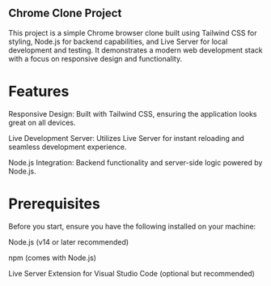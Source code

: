 ## Chrome Clone Project

This project is a simple Chrome browser clone built using Tailwind CSS for styling, Node.js for backend capabilities, and Live Server for local development and testing. It demonstrates a modern web development stack with a focus on responsive design and functionality.

# Features

Responsive Design: Built with Tailwind CSS, ensuring the application looks great on all devices.

Live Development Server: Utilizes Live Server for instant reloading and seamless development experience.

Node.js Integration: Backend functionality and server-side logic powered by Node.js.

# Prerequisites

Before you start, ensure you have the following installed on your machine:

Node.js (v14 or later recommended)

npm (comes with Node.js)

Live Server Extension for Visual Studio Code (optional but recommended)
